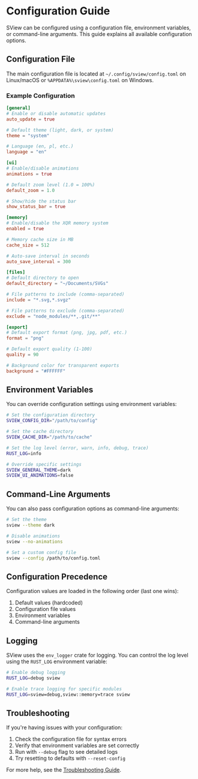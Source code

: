 # Configuration Guide

SView can be configured using a configuration file, environment variables, or command-line arguments. This guide explains all available configuration options.

## Configuration File

The main configuration file is located at `~/.config/sview/config.toml` on Linux/macOS or `%APPDATA%\sview\config.toml` on Windows.

### Example Configuration

```toml
[general]
# Enable or disable automatic updates
auto_update = true

# Default theme (light, dark, or system)
theme = "system"

# Language (en, pl, etc.)
language = "en"

[ui]
# Enable/disable animations
animations = true

# Default zoom level (1.0 = 100%)
default_zoom = 1.0

# Show/hide the status bar
show_status_bar = true

[memory]
# Enable/disable the XQR memory system
enabled = true

# Memory cache size in MB
cache_size = 512

# Auto-save interval in seconds
auto_save_interval = 300

[files]
# Default directory to open
default_directory = "~/Documents/SVGs"

# File patterns to include (comma-separated)
include = "*.svg,*.svgz"

# File patterns to exclude (comma-separated)
exclude = "node_modules/**,.git/**"

[export]
# Default export format (png, jpg, pdf, etc.)
format = "png"

# Default export quality (1-100)
quality = 90

# Background color for transparent exports
background = "#FFFFFF"
```

## Environment Variables

You can override configuration settings using environment variables:

```bash
# Set the configuration directory
SVIEW_CONFIG_DIR="/path/to/config"

# Set the cache directory
SVIEW_CACHE_DIR="/path/to/cache"

# Set the log level (error, warn, info, debug, trace)
RUST_LOG=info

# Override specific settings
SVIEW_GENERAL_THEME=dark
SVIEW_UI_ANIMATIONS=false
```

## Command-Line Arguments

You can also pass configuration options as command-line arguments:

```bash
# Set the theme
sview --theme dark

# Disable animations
sview --no-animations

# Set a custom config file
sview --config /path/to/config.toml
```

## Configuration Precedence

Configuration values are loaded in the following order (last one wins):

1. Default values (hardcoded)
2. Configuration file values
3. Environment variables
4. Command-line arguments

## Logging

SView uses the `env_logger` crate for logging. You can control the log level using the `RUST_LOG` environment variable:

```bash
# Enable debug logging
RUST_LOG=debug sview

# Enable trace logging for specific modules
RUST_LOG=sview=debug,sview::memory=trace sview
```

## Troubleshooting

If you're having issues with your configuration:

1. Check the configuration file for syntax errors
2. Verify that environment variables are set correctly
3. Run with `--debug` flag to see detailed logs
4. Try resetting to defaults with `--reset-config`

For more help, see the [Troubleshooting Guide](../troubleshooting.md).
